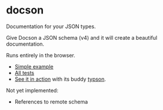 docson
======

Documentation for your JSON types.

Give Docson a JSON schema (v4) and it will create a beautiful documentation.

Runs entirely in the browser.

* [Simple example](http://lbovet.github.io/docson/example.html)
* [All tests](http://lbovet.github.io/docson/tests/test.html)
* [See it in action](http://lbovet.github.io/typson-demo/) with its buddy [typson](https://github.com/lbovet/typson).

Not yet implemented:
* References to remote schema
